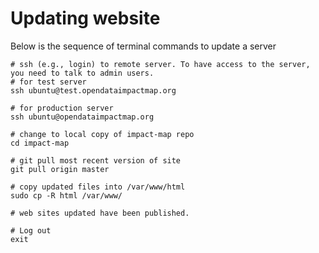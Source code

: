 # Updating website

Below is the sequence of terminal commands to update a server
```
# ssh (e.g., login) to remote server. To have access to the server, you need to talk to admin users.
# for test server
ssh ubuntu@test.opendataimpactmap.org

# for production server
ssh ubuntu@opendataimpactmap.org

# change to local copy of impact-map repo
cd impact-map

# git pull most recent version of site
git pull origin master

# copy updated files into /var/www/html 
sudo cp -R html /var/www/

# web sites updated have been published.

# Log out 
exit
```